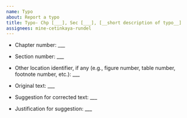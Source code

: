 ```yaml
---
name: Typo
about: Report a typo
title: Typo- Chp [___], Sec [___], [__short description of typo__]
assignees: mine-cetinkaya-rundel
---
```


<!--
Please use this template for reporting a typo.

Note that this project is released with a [Contributor Code of Conduct](https://www.contributor-covenant.org/version/2/0/code_of_conduct/). By participating in this project you agree to abide by its terms.

Thank you so much for your comments!
-->

- Chapter number: ___

- Section number: ___

- Other location identifier, if any (e.g., figure number, table number, footnote number, etc.): ___

- Original text: ___

- Suggestion for corrected text: ___

- Justification for suggestion: ___
